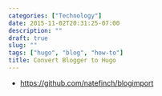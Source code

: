 ```yaml
---
categories: ["Technology"]
date: 2015-11-02T20:31:25-07:00
description: ""
draft: true
slug: ""
tags: ["hugo", "blog", "how-to"]
title: Convert Blogger to Hugo
---
```


* https://github.com/natefinch/blogimport
